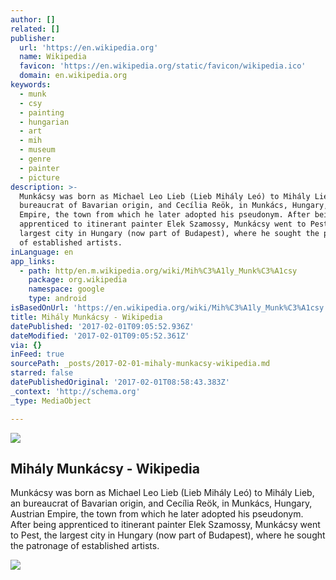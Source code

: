 ```yaml
---
author: []
related: []
publisher:
  url: 'https://en.wikipedia.org'
  name: Wikipedia
  favicon: 'https://en.wikipedia.org/static/favicon/wikipedia.ico'
  domain: en.wikipedia.org
keywords:
  - munk
  - csy
  - painting
  - hungarian
  - art
  - mih
  - museum
  - genre
  - painter
  - picture
description: >-
  Munkácsy was born as Michael Leo Lieb (Lieb Mihály Leó) to Mihály Lieb, an
  bureaucrat of Bavarian origin, and Cecília Reök, in Munkács, Hungary, Austrian
  Empire, the town from which he later adopted his pseudonym. After being
  apprenticed to itinerant painter Elek Szamossy, Munkácsy went to Pest, the
  largest city in Hungary (now part of Budapest), where he sought the patronage
  of established artists.
inLanguage: en
app_links:
  - path: http/en.m.wikipedia.org/wiki/Mih%C3%A1ly_Munk%C3%A1csy
    package: org.wikipedia
    namespace: google
    type: android
isBasedOnUrl: 'https://en.wikipedia.org/wiki/Mih%C3%A1ly_Munk%C3%A1csy'
title: Mihály Munkácsy - Wikipedia
datePublished: '2017-02-01T09:05:52.936Z'
dateModified: '2017-02-01T09:05:52.361Z'
via: {}
inFeed: true
sourcePath: _posts/2017-02-01-mihaly-munkacsy-wikipedia.md
starred: false
datePublishedOriginal: '2017-02-01T08:58:43.383Z'
_context: 'http://schema.org'
_type: MediaObject

---
```

<article style=""><img src="https://imgflo.herokuapp.com/graph/2b2431f8e7ba7b0/82f83d5490af954973edfcd3307658c4/noop.jpg?input=https%3A%2F%2Fupload.wikimedia.org%2Fwikipedia%2Fcommons%2Fthumb%2F2%2F21%2FMunk%25C3%25A1csy-%25C3%25B6narck%25C3%25A9p-1881.jpg%2F220px-Munk%25C3%25A1csy-%25C3%25B6narck%25C3%25A9p-1881.jpg" /><h1>Mihály Munkácsy - Wikipedia</h1><p>Munkácsy was born as Michael Leo Lieb (Lieb Mihály Leó) to Mihály Lieb, an bureaucrat of Bavarian origin, and Cecília Reök, in Munkács, Hungary, Austrian Empire, the town from which he later adopted his pseudonym. After being apprenticed to itinerant painter Elek Szamossy, Munkácsy went to Pest, the largest city in Hungary (now part of Budapest), where he sought the patronage of established artists.</p></article>

![](https://the-grid-user-content.s3-us-west-2.amazonaws.com/98e5e520-76b1-4547-90c7-722fbb489923.jpg)
